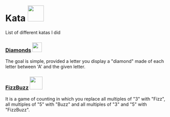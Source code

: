 # Kata <img src="https://img.icons8.com/color/96/000000/samurai-helmet.png" width="50"/>
List of different katas I did

### [Diamonds](https://github.com/Naxyoh/Kata/tree/master/Diamonds) <img src="https://img.icons8.com/color/48/000000/diamonds.png" width="30"/>

The goal is simple, provided a letter you display a "diamond" made of each letter between 'A' and the given letter.

### [FizzBuzz](https://github.com/Naxyoh/Kata/tree/master/FizzBuzz) <img src="https://cdn3.iconfinder.com/data/icons/letters-and-numbers-1/32/number_123-512.png" width="40"/>

It is a game of counting in which you replace all multiples of "3" with "Fizz", all multiples of "5" with "Buzz" and all multiples of "3" and "5" with "FizzBuzz".
